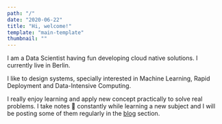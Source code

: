 ```yaml
---
path: "/"
date: "2020-06-22"
title: "Hi, welcome!"
template: "main-template"
thumbnail: ""
---
```


I am a Data Scientist having fun developing cloud native solutions. I currently live in <span class="colored-text_1">Berlin</span>.

I like to design systems, specially interested in <span class="colored-text_3">Machine Learning</span>, <span class="colored-text_3">Rapid Deployment</span> and <span class="colored-text_3">Data-Intensive Computing</span>.

I really enjoy learning and apply new concept practically to solve real problems. I take notes :closed_book: constantly while learning a new subject and I will be posting some of them regularly in the [blog](/blog) section.
